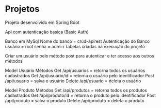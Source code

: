 # Projetos

Projeto desenvolvido em Spring Boot

Api com autenticação basica (Basic Auth)

Banco em MySql Nome do banco = crud-apirest 
Autenticação do Banco 
usuário = root 
senha = admin
Tabelas criadas na execução do projeto

Criar um usuário pelo método post para autenticar e ter acesso aos outros métodos

Model Usuário Métodos 
Get /api/usuarios = retorna todos os usuários cadastrados 
Get /api/usuario/id = retorna o usuário pelo identificador 
Post /api/usuario = salva o usuário 
Delete /api/usuario = deleta o usuário

Model Produto Métodos 
Get /api/produtos = retorna todos os produtos cadastrados 
Get /api/produto/id = retorna o produto pelo identificador 
Post /api/produto = salva o produto 
Delete /api/produto = deleta o produto
